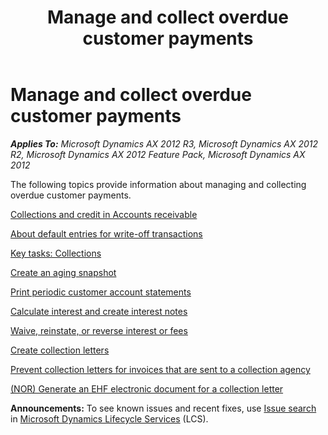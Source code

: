 ﻿---
title: Manage and collect overdue customer payments
TOCTitle: Manage and collect overdue customer payments
ms:assetid: 109b15a4-0c6d-4c15-9c29-ec167c75efc3
ms:mtpsurl: https://technet.microsoft.com/en-us/library/Gg230926(v=AX.60)
ms:contentKeyID: 36056028
ms.date: 04/18/2014
mtps_version: v=AX.60
f1_keywords:
- payments
- balances
- collections
- balance
- collection
- snapshot
- customer
- payment
- age
- aging
- collect
- write off
- writeoff
- write-off
- interest
- letter
- letters
- aged
- fee
- fees
- overdue
- snapshots
---

# Manage and collect overdue customer payments 


_**Applies To:** Microsoft Dynamics AX 2012 R3, Microsoft Dynamics AX 2012 R2, Microsoft Dynamics AX 2012 Feature Pack, Microsoft Dynamics AX 2012_

The following topics provide information about managing and collecting overdue customer payments.

[Collections and credit in Accounts receivable](collections-and-credit-in-accounts-receivable.md)

[About default entries for write-off transactions](about-default-entries-for-write-off-transactions.md)

[Key tasks: Collections](key-tasks-collections.md)

[Create an aging snapshot](create-an-aging-snapshot.md)

[Print periodic customer account statements](print-periodic-customer-account-statements.md)

[Calculate interest and create interest notes](calculate-interest-and-create-interest-notes.md)

[Waive, reinstate, or reverse interest or fees](waive-reinstate-or-reverse-interest-or-fees.md)

[Create collection letters](create-collection-letters.md)

[Prevent collection letters for invoices that are sent to a collection agency](prevent-collection-letters-for-invoices-that-are-sent-to-a-collection-agency.md)

[(NOR) Generate an EHF electronic document for a collection letter](nor-generate-an-ehf-electronic-document-for-a-collection-letter.md)

  
**Announcements:** To see known issues and recent fixes, use [Issue search](http://go.microsoft.com/fwlink/?linkid=389258) in [Microsoft Dynamics Lifecycle Services](http://go.microsoft.com/fwlink/?linkid=306505) (LCS).

